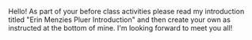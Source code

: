 Hello! As part of your before class activities please read my introduction titled "Erin Menzies Pluer Introduction" and then create your
own as instructed at the bottom of mine. I'm looking forward to meet you all!
